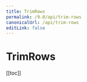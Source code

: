 ```yaml
---
title: TrimRows
permalink: /9.0/api/trim-rows
canonicalUrl: /api/trim-rows
editLink: false
---
```


# TrimRows

[[toc]]
